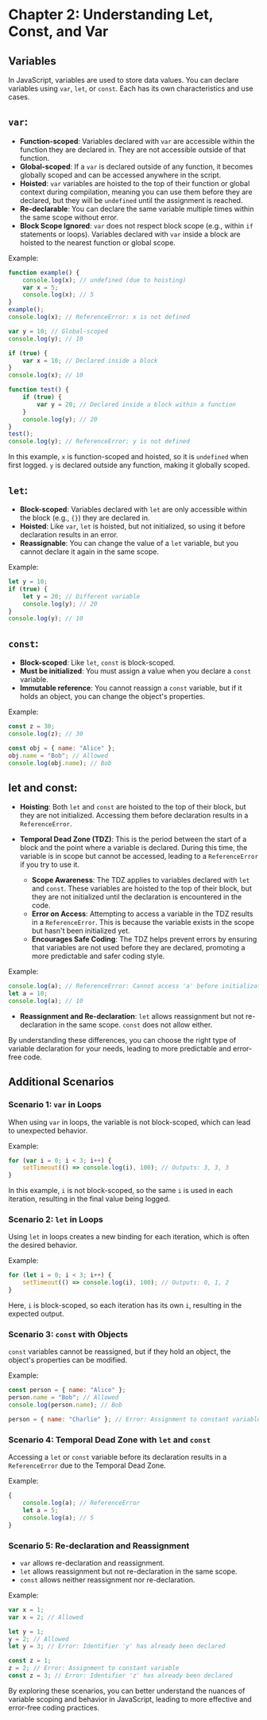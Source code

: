 # Chapter 2: Understanding Let, Const, and Var

## Variables

In JavaScript, variables are used to store data values. You can declare variables using `var`, `let`, or `const`. Each has its own characteristics and use cases.

## `var`:

- **Function-scoped**: Variables declared with `var` are accessible within the function they are declared in. They are not accessible outside of that function.
- **Global-scoped**: If a `var` is declared outside of any function, it becomes globally scoped and can be accessed anywhere in the script.
- **Hoisted**: `var` variables are hoisted to the top of their function or global context during compilation, meaning you can use them before they are declared, but they will be `undefined` until the assignment is reached.
- **Re-declarable**: You can declare the same variable multiple times within the same scope without error.
- **Block Scope Ignored**: `var` does not respect block scope (e.g., within `if` statements or loops). Variables declared with `var` inside a block are hoisted to the nearest function or global scope.

Example:
```javascript
function example() {
    console.log(x); // undefined (due to hoisting)
    var x = 5;
    console.log(x); // 5
}
example();
console.log(x); // ReferenceError: x is not defined

var y = 10; // Global-scoped
console.log(y); // 10

if (true) {
    var x = 10; // Declared inside a block
}
console.log(x); // 10

function test() {
    if (true) {
        var y = 20; // Declared inside a block within a function
    }
    console.log(y); // 20
}
test();
console.log(y); // ReferenceError: y is not defined
```

In this example, `x` is function-scoped and hoisted, so it is `undefined` when first logged. `y` is declared outside any function, making it globally scoped.

## `let`:

- **Block-scoped**: Variables declared with `let` are only accessible within the block (e.g., `{}`) they are declared in.
- **Hoisted**: Like `var`, `let` is hoisted, but not initialized, so using it before declaration results in an error.
- **Reassignable**: You can change the value of a `let` variable, but you cannot declare it again in the same scope.

Example:
```javascript
let y = 10;
if (true) {
    let y = 20; // Different variable
    console.log(y); // 20
}
console.log(y); // 10
```

## `const`:

- **Block-scoped**: Like `let`, `const` is block-scoped.
- **Must be initialized**: You must assign a value when you declare a `const` variable.
- **Immutable reference**: You cannot reassign a `const` variable, but if it holds an object, you can change the object's properties.

Example:
```javascript
const z = 30;
console.log(z); // 30

const obj = { name: "Alice" };
obj.name = "Bob"; // Allowed
console.log(obj.name); // Bob
```

## let and const:

- **Hoisting**: Both `let` and `const` are hoisted to the top of their block, but they are not initialized. Accessing them before declaration results in a `ReferenceError`.
- **Temporal Dead Zone (TDZ)**: This is the period between the start of a block and the point where a variable is declared. During this time, the variable is in scope but cannot be accessed, leading to a `ReferenceError` if you try to use it.

  - **Scope Awareness**: The TDZ applies to variables declared with `let` and `const`. These variables are hoisted to the top of their block, but they are not initialized until the declaration is encountered in the code.
  - **Error on Access**: Attempting to access a variable in the TDZ results in a `ReferenceError`. This is because the variable exists in the scope but hasn't been initialized yet.
  - **Encourages Safe Coding**: The TDZ helps prevent errors by ensuring that variables are not used before they are declared, promoting a more predictable and safer coding style.

Example:
```javascript
console.log(a); // ReferenceError: Cannot access 'a' before initialization
let a = 10;
console.log(a); // 10
```

- **Reassignment and Re-declaration**: `let` allows reassignment but not re-declaration in the same scope. `const` does not allow either.

By understanding these differences, you can choose the right type of variable declaration for your needs, leading to more predictable and error-free code.

## Additional Scenarios

### Scenario 1: `var` in Loops

When using `var` in loops, the variable is not block-scoped, which can lead to unexpected behavior.

Example:
```javascript
for (var i = 0; i < 3; i++) {
    setTimeout(() => console.log(i), 100); // Outputs: 3, 3, 3
}
```

In this example, `i` is not block-scoped, so the same `i` is used in each iteration, resulting in the final value being logged.

### Scenario 2: `let` in Loops

Using `let` in loops creates a new binding for each iteration, which is often the desired behavior.

Example:
```javascript
for (let i = 0; i < 3; i++) {
    setTimeout(() => console.log(i), 100); // Outputs: 0, 1, 2
}
```

Here, `i` is block-scoped, so each iteration has its own `i`, resulting in the expected output.

### Scenario 3: `const` with Objects

`const` variables cannot be reassigned, but if they hold an object, the object's properties can be modified.

Example:
```javascript
const person = { name: "Alice" };
person.name = "Bob"; // Allowed
console.log(person.name); // Bob

person = { name: "Charlie" }; // Error: Assignment to constant variable
```

### Scenario 4: Temporal Dead Zone with `let` and `const`

Accessing a `let` or `const` variable before its declaration results in a `ReferenceError` due to the Temporal Dead Zone.

Example:
```javascript
{
    console.log(a); // ReferenceError
    let a = 5;
    console.log(a); // 5
}
```

### Scenario 5: Re-declaration and Reassignment

- `var` allows re-declaration and reassignment.
- `let` allows reassignment but not re-declaration in the same scope.
- `const` allows neither reassignment nor re-declaration.

Example:
```javascript
var x = 1;
var x = 2; // Allowed

let y = 1;
y = 2; // Allowed
let y = 3; // Error: Identifier 'y' has already been declared

const z = 1;
z = 2; // Error: Assignment to constant variable
const z = 3; // Error: Identifier 'z' has already been declared
```

By exploring these scenarios, you can better understand the nuances of variable scoping and behavior in JavaScript, leading to more effective and error-free coding practices.
